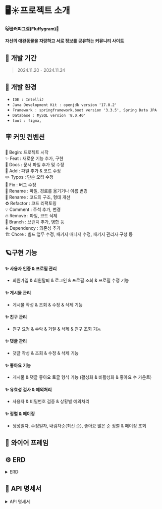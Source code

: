 
# 🖥️☀프로젝트 소개
#### **🐱플러피그램(Fluffygram)🐶**
#### 자신의 애완동물을 자랑하고 서로 정보를 공유하는 커뮤니티 사이트

## 🚀 개발 기간
> 2024.11.20 - 2024.11.24


## 🌱 개발 환경
- `IDE : IntelliJ`
- `Java Development Kit : openjdk version '17.0.2'`
- `Framework : springframework.boot version '3.3.5', Spring Data JPA`
- `Database : MySQL version '8.0.40'`
- `tool : figma, `

## 🪧 커밋 컨벤션
🎉 Begin: 프로젝트 시작 <br>
✨ Feat : 새로운 기능 추가, 구현<br>
📝 Docs : 문서 파일 추가 및 수정<br>
🔧 Add :  파일 추가 & 코드 수정<br>
✏️ Typos : 단순 오타 수정<br>
🐛 Fix : 버그 수정<br>
🚚 Rename : 파일, 경로를 옮기거나 이름 변경<br>
🎨 Rename : 코드의 구조, 형태 개선<br>
♻️ Refactor : 코드 리팩토링<br>
💡 Comment : 주석 추가, 변경<br>
🔥 Remove : 파일, 코드 삭제<br>
🔀 Branch : 브랜치 추가, 병합 등<br>
➕ Dependency : 의존성 추가<br>
🏗️ Chore : 빌드 업무 수정, 패키지 매니저 수정, 패키지 관리자 구성 등

## 🪐구현 기능

#### **✨ 사용자 인증 & 프로필 관리**
* 회원가입 & 회원탈퇴 & 로그인 & 프로필 조회 & 프로필 수정 기능
  
#### **✨ 게시물 관리**
* 게시물 작성 & 조회 & 수정 & 삭제 기능

#### **✨ 친구 관리**
* 친구 요청 & 수락 & 거절 & 삭제 & 친구 조회 기능

#### **✨ 댓글 관리**
* 댓글 작성 & 조회 & 수정 & 삭제 기능

#### **✨ 좋아요 기능**
* 게시물 & 댓글 좋아요 토글 형식 기능 (활성화 & 비활성화 & 좋아요 수 카운트)

#### **✨ 유효성 검사 & 예외처리**
* 사용자 & 비밀번호 검증 & 상황별 예외처리

#### **✨ 정렬 & 페이징**
* 생성일자, 수정일자, 내림차순(최신 순), 좋아요 많은 순 정렬 & 페이징 조회


</details>

## 📅 와이어 프레임


## ⚙️ ERD

<details>
  
<summary>ERD</summary
                
![image](https://github.com/user-attachments/assets/5dbd54b1-baa0-4df4-af60-b227b3ad54a1)
</details>



## 📑 API 명세서

<details>
<summary>API 명세서</summary>
<br/>

#### user


<table>
    <tr>
      <th scope="col">기능</td>
      <th scope="col">Method</td>
      <th scope="col">URL</th>
      <th scope="col">Request</td>
      <th scope="col">Response</td>
      <th scope="col">요쳥 변수</td>
      <th scope="col">request</td>
      <th scope="col">응답 변수</td>
      <th scope="col">response</td>
      <th scope="col">상태 코드</td>
    </tr>
    <tr>
      <td>사용자 생성</td>
      <td>POST </td>
      <td>/users/signup</td>
      <td></td>
      <td></td>
      <td>String email : 필수 0<br>
        String password : 필수 0<br>
       String userNicname : 필수 0<br>
      String phoneNumber : 필수 0<br>
      String profileImage : 필수 x</td>
      <td>requestBody(JSON) :
{
      "email " : "abcde@gmail.com",<br>
      "password" : "12345",<br>
      "userNicname " : "닉네임",<br>
     "phoneNumber " : "01012345678",<br>
     "profileImage" : "fdkjf39"<br>
 }</td>
 
      <td>requestBody(JSON) :
{<br>
      "email " : "abcde@gmail.com",<br>
      "password" : "12345",<br>
      "userNicname " : "닉네임",<br>
     "phoneNumber " : "01012345678",<br>
     "profileImage" : "fdkjf39"<br>
 }</td>
      <td>Long id : 필수 0<br>
String email : 필수 0<br>
String userNicname : 필수 0<br>
String phoneNumber : 필수 0<br>
String profileImage : 필수 x<br>
LocalDatetime createAt : 필수 0<br>
LocalDatetime modifyAt : 필수 0"</td>
      <td>
        {
      "id" : "1",<br>
      "email " : "abcde@gmail.com",<br>
      "userNicname " : "닉네임",<br>
     "phoneNumber " : "01012345678",<br>
     "profileImage" : "fdkjf39",<br>
    "create_at" : "2024-11-19 18:00:00",<br>
     "modify_at" : "2024-11-19 18:00:00"<br>
 }
      </td>
      <td>
        201: 생성 성공,<br> 
400: 잘못된 값 입력
      </td>
    </tr>
    <tr>
      <td>사용자 전체 조회</td>
      <td>GET</td>
      <td>/users</td>
      <td>Cookie :<br>
JSESSIONID= ${sessionId}</td>
<td></td>
<td>없음</td>
<td>없음</td>
      <td>list:<br>
Long id : 필수 0<br>
String email : 필수 0<br>
String userNicname : 필수 0<br>
String phoneNumber : 필수 0<br>
String profileImage : 필수 x<br>
LocalDatetime createAt : 필수 0<br>
LocalDatetime modifyAt : 필수 0</td>
      <td>[
{
      "id" : "1",<br>
      "email " : "abcde@gmail.com",<br>
      "userNicname " : "닉네임",<br>
     "phoneNumber " : "01012345678",<br>
     "profileImage" : "fdkjf39",<br>
    "create_at" : "2024-11-19 18:00:00",<br>
     "modifyAt " : "2024-11-19 18:00:00"<br>
 },<br>
{<br>
      "id" : "1",<br>
      "email " : "efgh@gmail.com",<br>
      "userNicname " : "닉네임2",<br>
     "phoneNumber " : "01012349876",<br>
     "profileImage" : "glwjfq",<br>
    "create_at" : "2024-11-19 18:00:00",<br>
     "modify_at" : "2024-11-19"<br>
 }<br>
]</td>
<td>200 : 정상<br>
400 : 잘못된 값 입력<br>
401 : 권한 없음 (로그인 인증 안됨)<br>
404 : 해당 데이터 없음</td>
    </tr>
    <tr>
      <td>사용자 단건 조회</td> 
      <td>GET</td>
      <td>/users/mypage/{id}</td>
      <td>Cookie :<br>
      JESSIONID = ${sessionId}</td>
      <td></td>
      <td>Long id : 필수 0</td>
      <td>PathVariable(param)<br>
{<br>
"id" : 1<br>
}</td>
      <td>Long id : 필수 0<br>
String email : 필수 0<br>
String userNicname : 필수 0<br>
String phoneNumber : 필수 0<br>
String profileImage : 필수 x<br>
LocalDatetime createAt : 필수 0<br>
LocalDatetime modifyAt : 필수 0</td>
      <td>
        {<br>
      "id" : "1",<br>
      "email " : "abcde@gmail.com",<br>
      "userNicname " : "닉네임",<br>
     "phoneNumber " : "01012345678",<br>
     "profileImage" : "fdkjf39",<br>
    "create_at" : "2024-11-19 18:00:00",<br>
     "modify_at" : "2024-11-19 18:00:00"<br>
 }
      </td>
      <td>
        200 : 정상<br>
400 : 잘못된 값 입력<br>
401 : 권한 없음 (로그인 인증 안됨)<br>
404 : 해당 데이터 없음<br>
      </td>
    </tr>
    <tr>
      <td>다른 사용자 프로필 조회</td>
      <td>GET</td>
      <td>/users/others/{id}</td>
      <td>Cookie :<br>
      JSESSIONID=${sessionId}</td>
      <td></td>
      <td>Long id : 필수 0</td>
      <td>
        PathVariable(param<br>
{<br>
"id" : 1<br>
}
      </td>
      <td>
      Long id : 필수 0<br>
String userNicname : 필수 0<br>
String profileImage : 필수 x<br>
LocalDatetime createAt : 필수 0<br>
LocalDatetime modifyAt : 필수 0<br>
      </td>
      <td>{<br>
      "id" : "1",<br>
      "userNicname " : "닉네임수정",<br>
     "profileImage" : "fdkjf39",<br>
    "create_at" : "2024-11-19 18:00:00",<br>
     "modify_at" : "2024-11-19 18:00:00"<br>
 }</td>
      <td>
        200 : 정상<br>
400 : 잘못된 값 입력<br>
404 : 해당 데이터 없음<br>
      </td>
    </tr>
    <tr>
      <td>사용자 삭제</td>
      <td>Delete</td>
      <td>/users/{id}</td>
      <td>Cookie :<br>
      JSESSIONID = ${sessionId}</td>
      <td></td>
      <td>Long id : 필수 0<br>
String password : 필수 0</td>
      
      <td>PathVariable(param)<br>
{<br>
"id" : 1<br>
},<br>
requestBody(JSON) :<br>
{<br>
     "password" : "!a123456"<br>
 }</td>
 <td></td>
 <td></td>
 <td>204 : 내용없음<br>
400 : 잘못된 값 입력<br>
401 : 권한 없음 (로그인 인증 안됨)<br>
404 : 해당 데이터 없음</td>
    </tr>
  </table>

<details>
<summary> 사용자 생성</summary>

  
|  기능  | method |URL|
|:----:|:------:|:---:|
| 사용자 생성 | POST  |/users/signup|

#### Request Eelements
|    파라미터    |   타입    | 필수 여부 |           설명           |
|:----------:|:-------:|:-----:|:----------------------:|
|   email    | String  |   Y   |         이메일          |
|  password  | String  |   Y   |         비밀번호          |
|  userNickname   | String  |   Y   |         유저 닉네임         |
|  phoneNumber  | String  |   Y   |         전화번호          |
|  profileImage   | String  |   N   |         사진첨부         |

#### Respons Eelements
| 파라미터  |   타입    | 필수 여부 |     설명 |
|:-----:|:-------:|:-----:|:------:|
| id | Integer |   Y   |         ID          |
|   email    | String  |   Y   |         이메일          |
|  userNickname  | String  |   Y   |         유저 닉네임          |
| profileImage | String |   N   |   사진 첨부   |
| create_at |  String   |   Y   | 일정 작성 일자 (datetime) |
| modify_at |  String   |   Y   | 일정 최종 수정 일자 (datetime) |




#### Schedule
|    기능    | method |URL|
|:--------:|:------:|:---:|
|  일정 생성   | POST  |/schedules|
| 일정 목록 조회 | GET  |/schedules|
| 일정 상세 조회 | GET  |/schedules/{Id}|
|  일정 수정   | PUT  |/schedules/{Id}|
|  일정 삭제   | DELETE  |/schedules/{Id}|

<details>
<summary> 일정 생성</summary>

|  기능  | method |URL|
|:----:|:------:|:---:|
| 일정 생성 | POST  |/schedules|

#### Request Eelements
|    파라미터    |   타입    | 필수 여부 |           설명           |
|:----------:|:-------:|:-----:|:----------------------:|
|   title    | String  |   Y   |         일정 제목          |
|  contents  | String  |   Y   |         일정 내용          |
|  user_id   | String  |   Y   |         사용자 ID         |

#### Respons Eelements
| 파라미터  |   타입    | 필수 여부 |     설명 |
|:-----:|:-------:|:-----:|:------:|
| id | Integer |   Y   |         일정 ID          |
|   title    | String  |   Y   |         일정 제목          |
|  contents  | String  |   Y   |         일정 내용          |
| created_at | String |   Y   |   일정 작성 일자(datetime)   |
| updated_at |  String   |   Y   | 일정 최종 수정 일자 (datetime) |


#### 요청 예시

```json
  {
      "title" : "제목입니다.",
      "contents" : "내용입니다.",
      "username" : "유저이름"
  }
```
#### 응답 예시
- Statue Code 201 Created [생성 성공]
```json
  {
      "id": 1,
      "title": "제목입니다.",
      "contents": "내용입니다."
  }
```
- Statue Code 400 Bad Request [잘못된 요청]
```json
  {
    "error": "일정 생성에 실패했습니다."
  }
```
</details>
</details>


